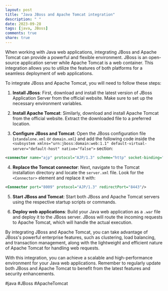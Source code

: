 ```yaml
---
layout: post
title: "Java JBoss and Apache Tomcat integration"
description: " "
date: 2023-09-28
tags: [java, JBoss]
comments: true
share: true
---
```


When working with Java web applications, integrating JBoss and Apache Tomcat can provide a powerful and flexible environment. JBoss is an open-source application server while Apache Tomcat is a web container. This integration allows you to utilize the features of both platforms for a seamless deployment of web applications.

To integrate JBoss and Apache Tomcat, you will need to follow these steps:

1. **Install JBoss**: First, download and install the latest version of JBoss Application Server from the official website. Make sure to set up the necessary environment variables.

2. **Install Apache Tomcat**: Similarly, download and install Apache Tomcat from the official website. Extract the downloaded file to a preferred location.

3. **Configure JBoss and Tomcat**: Open the JBoss configuration file (`standalone.xml` or `domain.xml`) and add the following code inside the `<subsystem xmlns="urn:jboss:domain:web:1.1" default-virtual-server="default-host" native="false">` section:

```xml
<connector name="ajp" protocol="AJP/1.3" scheme="http" socket-binding="ajp"/>
```

4. **Replace the Tomcat connector**: Next, navigate to the Tomcat installation directory and locate the `server.xml` file. Look for the `<Connector>` element and replace it with:

```xml
<Connector port="8009" protocol="AJP/1.3" redirectPort="8443"/>
```

5. **Start JBoss and Tomcat**: Start both JBoss and Apache Tomcat servers using the respective startup scripts or commands.

6. **Deploy web applications**: Build your Java web application as a `.war` file and deploy it to the JBoss server. JBoss will route the incoming requests to Apache Tomcat, which will handle the actual execution.

By integrating JBoss and Apache Tomcat, you can take advantage of JBoss's powerful enterprise features, such as clustering, load balancing, and transaction management, along with the lightweight and efficient nature of Apache Tomcat for handling web requests.

With this integration, you can achieve a scalable and high-performance environment for your Java web applications. Remember to regularly update both JBoss and Apache Tomcat to benefit from the latest features and security enhancements.

#java #JBoss #ApacheTomcat